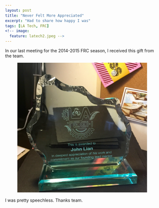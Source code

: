 ```yaml
---
layout: post
title: "Never Felt More Appreciated"
excerpt: "Had to share how happy I was"
tags: [LA Tech, FRC]
<!-- image:
  feature: latech2.jpeg -->
---
```


In our last meeting for the 2014-2015 FRC season, I received this gift from the team. 

<figure>
	<a href="/images/award.jpg"><img src="/images/award.jpg"></a>
</figure>

I was pretty speechless. Thanks team.


